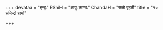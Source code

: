 +++
devataa = "इन्द्रः"
RShiH = "आयुः काण्वः"
ChandaH = "सतो बृहती"
title = "१० समिन्द्रो रायो"

+++

